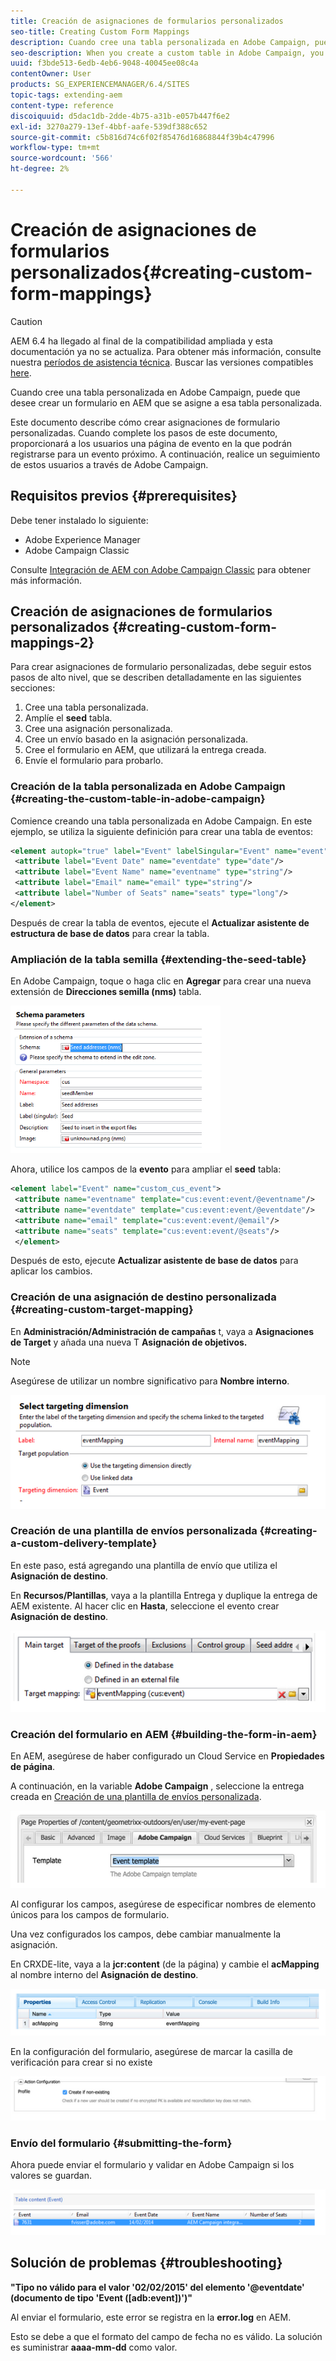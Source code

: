 ```yaml
---
title: Creación de asignaciones de formularios personalizados
seo-title: Creating Custom Form Mappings
description: Cuando cree una tabla personalizada en Adobe Campaign, puede que desee crear un formulario en AEM que se asigne a esa tabla personalizada
seo-description: When you create a custom table in Adobe Campaign, you may want to build a form in AEM that maps to that custom table
uuid: f3bde513-6edb-4eb6-9048-40045ee08c4a
contentOwner: User
products: SG_EXPERIENCEMANAGER/6.4/SITES
topic-tags: extending-aem
content-type: reference
discoiquuid: d5dac1db-2dde-4b75-a31b-e057b447f6e2
exl-id: 3270a279-13ef-4bbf-aafe-539df388c652
source-git-commit: c5b816d74c6f02f85476d16868844f39b4c47996
workflow-type: tm+mt
source-wordcount: '566'
ht-degree: 2%

---
```


# Creación de asignaciones de formularios personalizados{#creating-custom-form-mappings}

>[!CAUTION]
>
>AEM 6.4 ha llegado al final de la compatibilidad ampliada y esta documentación ya no se actualiza. Para obtener más información, consulte nuestra [períodos de asistencia técnica](https://helpx.adobe.com/es/support/programs/eol-matrix.html). Buscar las versiones compatibles [here](https://experienceleague.adobe.com/docs/).

Cuando cree una tabla personalizada en Adobe Campaign, puede que desee crear un formulario en AEM que se asigne a esa tabla personalizada.

Este documento describe cómo crear asignaciones de formulario personalizadas. Cuando complete los pasos de este documento, proporcionará a los usuarios una página de evento en la que podrán registrarse para un evento próximo. A continuación, realice un seguimiento de estos usuarios a través de Adobe Campaign.

## Requisitos previos {#prerequisites}

Debe tener instalado lo siguiente:

* Adobe Experience Manager
* Adobe Campaign Classic

Consulte [Integración de AEM con Adobe Campaign Classic](/help/sites-administering/campaignonpremise.md) para obtener más información.

## Creación de asignaciones de formularios personalizados {#creating-custom-form-mappings-2}

Para crear asignaciones de formulario personalizadas, debe seguir estos pasos de alto nivel, que se describen detalladamente en las siguientes secciones:

1. Cree una tabla personalizada.
1. Amplíe el **seed** tabla.
1. Cree una asignación personalizada.
1. Cree un envío basado en la asignación personalizada.
1. Cree el formulario en AEM, que utilizará la entrega creada.
1. Envíe el formulario para probarlo.

### Creación de la tabla personalizada en Adobe Campaign {#creating-the-custom-table-in-adobe-campaign}

Comience creando una tabla personalizada en Adobe Campaign. En este ejemplo, se utiliza la siguiente definición para crear una tabla de eventos:

```xml
<element autopk="true" label="Event" labelSingular="Event" name="event">
 <attribute label="Event Date" name="eventdate" type="date"/>
 <attribute label="Event Name" name="eventname" type="string"/>
 <attribute label="Email" name="email" type="string"/>
 <attribute label="Number of Seats" name="seats" type="long"/>
</element>
```

Después de crear la tabla de eventos, ejecute el **Actualizar asistente de estructura de base de datos** para crear la tabla.

### Ampliación de la tabla semilla {#extending-the-seed-table}

En Adobe Campaign, toque o haga clic en **Agregar** para crear una nueva extensión de **Direcciones semilla (nms)** tabla.

![chlimage_1-194](assets/chlimage_1-194.png)

Ahora, utilice los campos de la **evento** para ampliar el **seed** tabla:

```xml
<element label="Event" name="custom_cus_event">
 <attribute name="eventname" template="cus:event:event/@eventname"/>
 <attribute name="eventdate" template="cus:event:event/@eventdate"/>
 <attribute name="email" template="cus:event:event/@email"/>
 <attribute name="seats" template="cus:event:event/@seats"/>
 </element>
```

Después de esto, ejecute **Actualizar asistente de base de datos** para aplicar los cambios.

### Creación de una asignación de destino personalizada {#creating-custom-target-mapping}

En **Administración/Administración de campañas** t, vaya a **Asignaciones de Target** y añada una nueva T **Asignación de objetivos.**

>[!NOTE]
>
>Asegúrese de utilizar un nombre significativo para **Nombre interno**.

![chlimage_1-195](assets/chlimage_1-195.png)

### Creación de una plantilla de envíos personalizada {#creating-a-custom-delivery-template}

En este paso, está agregando una plantilla de envío que utiliza el **Asignación de destino**.

En **Recursos/Plantillas**, vaya a la plantilla Entrega y duplique la entrega de AEM existente. Al hacer clic en **Hasta**, seleccione el evento crear **Asignación de destino**.

![chlimage_1-196](assets/chlimage_1-196.png)

### Creación del formulario en AEM {#building-the-form-in-aem}

En AEM, asegúrese de haber configurado un Cloud Service en **Propiedades de página**.

A continuación, en la variable **Adobe Campaign** , seleccione la entrega creada en [Creación de una plantilla de envíos personalizada](#creating-a-custom-delivery-template).

![chlimage_1-197](assets/chlimage_1-197.png)

Al configurar los campos, asegúrese de especificar nombres de elemento únicos para los campos de formulario.

Una vez configurados los campos, debe cambiar manualmente la asignación.

En CRXDE-lite, vaya a la **jcr:content** (de la página) y cambie el **acMapping** al nombre interno del **Asignación de destino**.

![chlimage_1-198](assets/chlimage_1-198.png)

En la configuración del formulario, asegúrese de marcar la casilla de verificación para crear si no existe

![chlimage_1-199](assets/chlimage_1-199.png)

### Envío del formulario {#submitting-the-form}

Ahora puede enviar el formulario y validar en Adobe Campaign si los valores se guardan.

![chlimage_1-200](assets/chlimage_1-200.png)

## Solución de problemas {#troubleshooting}

**&quot;Tipo no válido para el valor &#39;02/02/2015&#39; del elemento &#39;@eventdate&#39; (documento de tipo &#39;Event ([adb:event])&#39;)&quot;**

Al enviar el formulario, este error se registra en la **error.log** en AEM.

Esto se debe a que el formato del campo de fecha no es válido. La solución es suministrar **aaaa-mm-dd** como valor.
